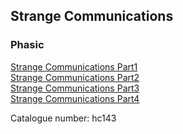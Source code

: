 ## Strange Communications   
### Phasic  
[Strange Communications Part1](http://www.archive.org/download/hc143/hc143_01_strange_communications_part_1_by_phasic.mp3)  
[Strange Communications Part2](http://www.archive.org/download/hc143/hc143_02_strange_communications_part_2_by_phasic.mp3)  
[Strange Communications Part3](http://www.archive.org/download/hc143/hc143_03_strange_communications_part_3_by_phasic.mp3)  
[Strange Communications Part4](http://www.archive.org/download/hc143/hc143_04_strange_communications_part_4_by_phasic.mp3)  
  
Catalogue number: hc143  
  
